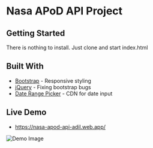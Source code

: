 # Nasa APoD API Project

## Getting Started

There is nothing to install. Just clone and start index.html

## Built With

* [Bootstrap](https://getbootstrap.com/) - Responsive styling  
* [jQuery](https://jquery.com/) - Fixing bootstrap bugs 
* [Date Range Picker](https://www.daterangepicker.com/) - CDN for date input


## Live Demo 


* https://nasa-apod-api-adil.web.app/

![Demo Image](https://sun9-2.userapi.com/ffglJfvOekWC0CLgz49_MUycSW_CLaa54KOwFg/1VquMCGs_NA.jpg)
